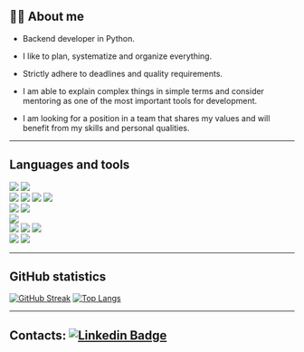 ## :woman_technologist: About me

- Backend developer in Python.

- I like to plan, systematize and organize everything.

- Strictly adhere to deadlines and quality requirements.

- I am able to explain complex things in simple terms and consider mentoring as one of the most important tools for development.

- I am looking for a position in a team that shares my values and will benefit from my skills and personal qualities.

---
## Languages and tools
<img src="https://img.shields.io/badge/linux-yellow?style=for-the-badge&logo=linux&logoColor=black"/> <img src="https://img.shields.io/badge/windows-blue?style=for-the-badge"/>   
<img src="https://img.shields.io/badge/Python-blue?style=for-the-badge&logo=python&logoColor=yellow"/> <img src="https://img.shields.io/badge/SQL-DCDCDC?style=for-the-badge"/> <img src="https://img.shields.io/badge/html-red?style=for-the-badge&logo=html5&logoColor=white"/> <img src="https://img.shields.io/badge/css-blue?style=for-the-badge&logo=CSS3&logoColor=white"/>  
<img src="https://img.shields.io/badge/PSQL-blue?style=for-the-badge&logo=PostgreSQL&logoColor=white"/> <img src="https://img.shields.io/badge/Redis-red?style=for-the-badge&logo=redis&logoColor=white"/>  
<img src="https://img.shields.io/badge/pycharm-green?style=for-the-badge&logo=pycharm&logoColor=black"/>  
<img src="https://img.shields.io/badge/Django-006400?style=for-the-badge&logo=django&logoColor=white"/> <img src="https://img.shields.io/badge/DRF-red?style=for-the-badge"/> <img src="https://img.shields.io/badge/pytest-blue?style=for-the-badge&logo=pytest&logoColor=orange"/>  
<img src="https://img.shields.io/badge/Docker-blue?style=for-the-badge&logo=Docker&logoColor=white"/> <img src="https://img.shields.io/badge/celery-green?style=for-the-badge&logo=celery&logoColor=white"/>

---
## GitHub statistics

[![GitHub Streak](http://github-readme-streak-stats.herokuapp.com?user=annaputilovskaya)](https://git.io/streak-stats) 
[![Top Langs](https://github-readme-stats.vercel.app/api/top-langs/?username=annaputilovskaya&layout=donut)](https://github.com/annaputilovskaya/github-readme-stats)

---
## Contacts: [![Linkedin Badge](https://img.shields.io/badge/-Telegram-blue?style=flat&logo=Telegram&logoColor=white)](https://t.me/aputil)

